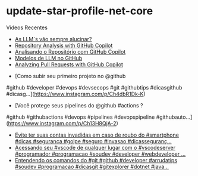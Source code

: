 # update-star-profile-net-core

Videos Recentes
<!-- YOUTUBE:START -->
- [As LLM`s vão sempre alucinar?](https://www.youtube.com/watch?v=cWq_dW_933I)
- [Repository Analysis with GitHub Copilot](https://www.youtube.com/watch?v=TzQ3DP11AHQ)
- [Analisando o Repositório com GitHub Copilot](https://www.youtube.com/watch?v=gCqoY0t0h-A)
- [Modelos de LLM no GitHub](https://www.youtube.com/watch?v=Zc9cJYNgyY0)
- [Analyzing Pull Requests with GitHub Copilot](https://www.youtube.com/watch?v=oLkrtUSc53Q)
<!-- YOUTUBE:END -->

<!-- INSTA:START -->
- [Como subir seu primeiro projeto no @github 

#github #developer #devops #devsecops #git #githubtips #dicasgithub #dicasg...](https://www.instagram.com/p/Ch4dbR1Dk-K)
- [Você protege seus pipelines do @github #actions ?

#github #githubactions #devops #pipelines #devopspipeline #githubauto...](https://www.instagram.com/p/Ch13H8QjA-2)
- [Evite ter suas contas invadidas em caso de roubo do #smartphone #dicas #seguranca #golpe #seguro #invasao #dicasseguranç...](https://www.instagram.com/p/ChcNPxbjSc3)
- [Acessando seu #vscode de qualquer lugar com o #vscodeserver  #programador #programacao #soudev #developer #webdeveloper ...](https://www.instagram.com/p/ChZjbvijpif)
- [Entendendo os comandos do #git  #github #developer #arrudatips #soudev #programacao #dicasgit #gitexplorer #dotnet #java...](https://www.instagram.com/p/ChW_wwhjd9K)
<!-- INSTA:END -->
